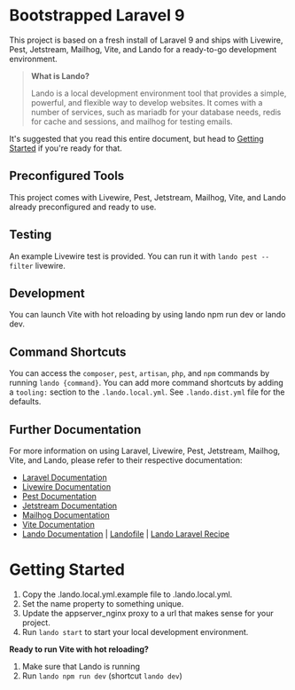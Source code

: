 # Bootstrapped Laravel 9
This project is based on a fresh install of Laravel 9 and ships with Livewire, Pest, Jetstream, Mailhog, Vite, and Lando for a ready-to-go development environment.

> **What is Lando?**
>
> Lando is a local development environment tool that provides a simple, powerful, and flexible way to develop websites. It comes with a number of services, such as mariadb for your database needs, redis for cache and sessions, and mailhog for testing emails.

It's suggested that you read this entire document, but head to [Getting Started](#getting_started) if you're ready for that.

## Preconfigured Tools
This project comes with Livewire, Pest, Jetstream, Mailhog, Vite, and Lando already preconfigured and ready to use.

## Testing
An example Livewire test is provided. You can run it with `lando pest --filter` livewire.

## Development
You can launch Vite with hot reloading by using lando npm run dev or lando dev.

## Command Shortcuts
You can access the `composer`, `pest`, `artisan`, `php`, and `npm` commands by running `lando {command}`. You can add more command shortcuts by adding a `tooling:` section to the `.lando.local.yml`. See `.lando.dist.yml` file for the defaults.

## Further Documentation
For more information on using Laravel, Livewire, Pest, Jetstream, Mailhog, Vite, and Lando, please refer to their respective documentation:

* [Laravel Documentation](https://laravel.com/docs)
* [Livewire Documentation](https://laravel-livewire.com/docs)
* [Pest Documentation](https://pestphp.com/docs)
* [Jetstream Documentation](https://jetstream.laravel.com/2.x/concept-overview.html)
* [Mailhog Documentation](https://github.com/mailhog/MailHog)
* [Vite Documentation](https://vitejs.dev/config/)
* [Lando Documentation](https://docs.lando.dev/) | [Landofile](https://docs.lando.dev/core/v3/#landofile) | [Lando Laravel Recipe](https://docs.lando.dev/laravel/getting-started.html)

# Getting Started
1. Copy the .lando.local.yml.example file to .lando.local.yml.
2. Set the name property to something unique.
3. Update the appserver_nginx proxy to a url that makes sense for your project.
4. Run `lando start` to start your local development environment.

**Ready to run Vite with hot reloading?**

1. Make sure that Lando is running
2. Run `lando npm run dev` (shortcut `lando dev`)

